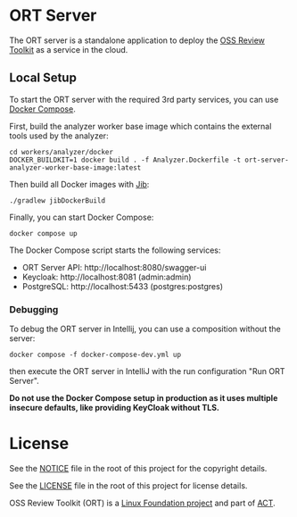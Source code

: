 # ORT Server

The ORT server is a standalone application to deploy the
[OSS Review Toolkit](https://github.com/oss-review-toolkit/ort) as a service in the cloud.

## Local Setup

To start the ORT server with the required 3rd party services, you can use
[Docker Compose](https://docs.docker.com/compose/).

First, build the analyzer worker base image which contains the external tools used by the analyzer:

```shell
cd workers/analyzer/docker
DOCKER_BUILDKIT=1 docker build . -f Analyzer.Dockerfile -t ort-server-analyzer-worker-base-image:latest
```

Then build all Docker images with [Jib](https://github.com/GoogleContainerTools/jib):

```shell
./gradlew jibDockerBuild
```

Finally, you can start Docker Compose:

```shell
docker compose up
```

The Docker Compose script starts the following services:

* ORT Server API: http://localhost:8080/swagger-ui
* Keycloak: http://localhost:8081 (admin:admin)
* PostgreSQL: http://localhost:5433 (postgres:postgres)

### Debugging

To debug the ORT server in Intellij, you can use a composition without the server:

```shell
docker compose -f docker-compose-dev.yml up
```

then execute the ORT server in IntelliJ with the run configuration "Run ORT Server".

**Do not use the Docker Compose setup in production as it uses multiple insecure defaults, like providing KeyCloak
without TLS.**

# License

See the [NOTICE](./NOTICE) file in the root of this project for the copyright details.

See the [LICENSE](./LICENSE) file in the root of this project for license details.

OSS Review Toolkit (ORT) is a [Linux Foundation project](https://www.linuxfoundation.org) and part of
[ACT](https://automatecompliance.org/).
